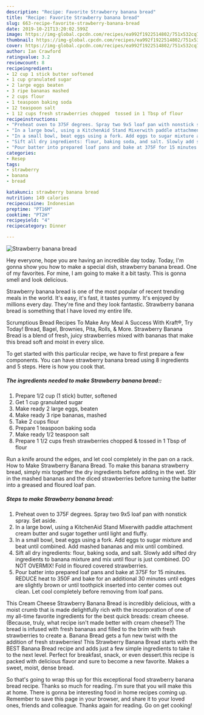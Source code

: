 ```yaml
---
description: "Recipe: Favorite Strawberry banana bread"
title: "Recipe: Favorite Strawberry banana bread"
slug: 663-recipe-favorite-strawberry-banana-bread
date: 2019-10-21T13:20:02.599Z
image: https://img-global.cpcdn.com/recipes/ea992f1922514802/751x532cq70/strawberry-banana-bread-recipe-main-photo.jpg
thumbnail: https://img-global.cpcdn.com/recipes/ea992f1922514802/751x532cq70/strawberry-banana-bread-recipe-main-photo.jpg
cover: https://img-global.cpcdn.com/recipes/ea992f1922514802/751x532cq70/strawberry-banana-bread-recipe-main-photo.jpg
author: Ian Crawford
ratingvalue: 3.2
reviewcount: 8
recipeingredient:
- 12 cup 1 stick butter softened
- 1 cup granulated sugar
- 2 large eggs beaten
- 3 ripe bananas mashed
- 2 cups flour
- 1 teaspoon baking soda
- 12 teaspoon salt
- 1 12 cups fresh strawberries chopped  tossed in 1 Tbsp of flour
recipeinstructions:
- "Preheat oven to 375F degrees. Spray two 9x5 loaf pan with nonstick spray. Set aside."
- "In a large bowl, using a KitchenAid Stand Mixerwith paddle attachment cream butter and sugar together until light and fluffy."
- "In a small bowl, beat eggs using a fork. Add eggs to sugar mixture and beat until combined. Add mashed bananas and mix until combined."
- "Sift all dry ingredients: flour, baking soda, and salt. Slowly add sifted dry ingredients to banana mixture and mix until flour is just combined. DO NOT OVERMIX! Fold in floured covered strawberries."
- "Pour batter into prepared loaf pans and bake at 375F for 15 minutes. REDUCE heat to 350F and bake for an additional 30 minutes until edges are slightly brown or until toothpick inserted into center comes out clean. Let cool completely before removing from loaf pans."
categories:
- Resep
tags:
- strawberry
- banana
- bread

katakunci: strawberry banana bread
nutrition: 149 calories
recipecuisine: Indonesian
preptime: "PT16M"
cooktime: "PT2H"
recipeyield: "4"
recipecategory: Dinner

---
```



![Strawberry banana bread](https://img-global.cpcdn.com/recipes/ea992f1922514802/751x532cq70/strawberry-banana-bread-recipe-main-photo.jpg)

Hey everyone, hope you are having an incredible day today. Today, I'm gonna show you how to make a special dish, strawberry banana bread. One of my favorites. For mine, I am going to make it a bit tasty. This is gonna smell and look delicious.

Strawberry banana bread is one of the most popular of recent trending meals in the world. It's easy, it's fast, it tastes yummy. It's enjoyed by millions every day. They're fine and they look fantastic. Strawberry banana bread is something that I have loved my entire life.

Scrumptious Bread Recipes To Make Any Meal A Success With Kraft®, Try Today! Bread, Bagel, Brownies, Pita, Rolls, &amp; More. Strawberry Banana Bread is a blend of fresh, juicy strawberries mixed with bananas that make this bread soft and moist in every slice.


To get started with this particular recipe, we have to first prepare a few components. You can have strawberry banana bread using 8 ingredients and 5 steps. Here is how you cook that.

##### The ingredients needed to make Strawberry banana bread::

1. Prepare 1/2 cup (1 stick) butter, softened
1. Get 1 cup granulated sugar
1. Make ready 2 large eggs, beaten
1. Make ready 3 ripe bananas, mashed
1. Take 2 cups flour
1. Prepare 1 teaspoon baking soda
1. Make ready 1/2 teaspoon salt
1. Prepare 1 1/2 cups fresh strawberries chopped &amp; tossed in 1 Tbsp of flour


Run a knife around the edges, and let cool completely in the pan on a rack. How to Make Strawberry Banana Bread. To make this banana strawberry bread, simply mix together the dry ingredients before adding in the wet. Stir in the mashed bananas and the diced strawberries before turning the batter into a greased and floured loaf pan. 

##### Steps to make Strawberry banana bread:

1. Preheat oven to 375F degrees. Spray two 9x5 loaf pan with nonstick spray. Set aside.
1. In a large bowl, using a KitchenAid Stand Mixerwith paddle attachment cream butter and sugar together until light and fluffy.
1. In a small bowl, beat eggs using a fork. Add eggs to sugar mixture and beat until combined. Add mashed bananas and mix until combined.
1. Sift all dry ingredients: flour, baking soda, and salt. Slowly add sifted dry ingredients to banana mixture and mix until flour is just combined. DO NOT OVERMIX! Fold in floured covered strawberries.
1. Pour batter into prepared loaf pans and bake at 375F for 15 minutes. REDUCE heat to 350F and bake for an additional 30 minutes until edges are slightly brown or until toothpick inserted into center comes out clean. Let cool completely before removing from loaf pans.


This Cream Cheese Strawberry Banana Bread is incredibly delicious, with a moist crumb that is made delightfully rich with the incorporation of one of my all-time favorite ingredients for the best quick breads: cream cheese. (Because, truly, what recipe isn&#39;t made better with cream cheese?) The bread is infused with fresh bananas and filled to the brim with fresh strawberries to create a. Banana Bread gets a fun new twist with the addition of fresh strawberries! This Strawberry Banana Bread starts with the BEST Banana Bread recipe and adds just a few simple ingredients to take it to the next level. Perfect for breakfast, snack, or even dessert.this recipe is packed with delicious flavor and sure to become a new favorite. Makes a sweet, moist, dense bread. 

So that's going to wrap this up for this exceptional food strawberry banana bread recipe. Thanks so much for reading. I'm sure that you will make this at home. There is gonna be interesting food in home recipes coming up. Remember to save this page in your browser, and share it to your loved ones, friends and colleague. Thanks again for reading. Go on get cooking!
